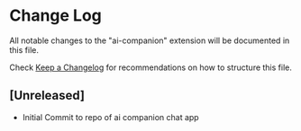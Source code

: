 # Change Log

All notable changes to the "ai-companion" extension will be documented in this file.

Check [Keep a Changelog](http://keepachangelog.com/) for recommendations on how to structure this file.

## [Unreleased]

- Initial Commit to repo of ai companion chat app